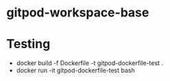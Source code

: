 # gitpod-workspace-base

# Testing
- docker build -f Dockerfile -t gitpod-dockerfile-test .
- docker run -it gitpod-dockerfile-test bash